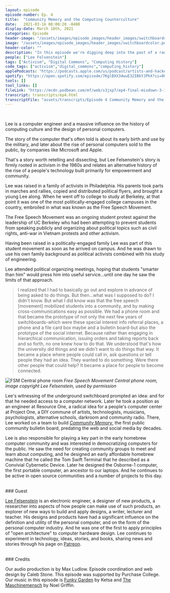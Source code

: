 ```yaml
---
layout: episode
episode-number: Ep. 4
title:  "Community Memory and the Computing Counterculture"
date:   2021-03-16 08:00:20 -0400
display-date: March 18th, 2021
categories: Episode
header-image: "/assets/images/episode_images/header_images/switchboardcolor.png"
image: "/assets/images/episode_images/header_images/switchboardcolor.png"
header-color: ""
description: "In this episode we're digging deep into the past of a radical history of personal computers, community networks and the rise of people's technology. Our guest is engineer Lee Felsenstein, who relates a story of activism and engineering."
people: ["Lee Felsenstein"]
tags: ["Activism", "Digital Commons", "Computing History"]
code_tags: ["activism","digital_commons","computing_history"]
applePodcasts: "https://podcasts.apple.com/us/podcast/artists-and-hackers/id1536778522?i=1000513531853"
spotify: "https://open.spotify.com/episode/7KglBXX34wuE32IBkYJPhX?si=009e1066553a4a41"
tools: []
tool_links: []
fileLink: "https://mcdn.podbean.com/mf/web/s3jxp7/ep4-final-mixdown-3-17-21.mp3"
transcript: transcripts/ep4.html
transcriptFile: "assets/transcripts/Episode 4 Community Memory and the Computing Counterculture.docx"
---
```


<br>

Lee is a computer engineer and a massive influence on the history of computing culture and the design of personal computers.



The story of the computer that's often told is about its early birth and use by the military, and later about the rise of personal computers sold to the public, by companies like Microsoft and Apple.



That's a story worth retelling and dissecting, but Lee Felsenstein's story is firmly rooted in activism in the 1960s and relates an alternative history of the rise of a people's technology built primarily for empowerment and community.



Lee was raised in a family of activists in Philadelphia. His parents took parts in marches and rallies, copied and distributed political flyers, and brought a young Lee along. When he went off to college to study at Berkeley, at that point it was one of the most politically-engaged college campuses in the country, embroiled in what was known as the Free Speech Movement.



The Free Speech Movement was an ongoing student protest against the leadership of UC Berkeley who had been attempting to prevent students from speaking publicly and organizing about political topics such as civil rights, anti-war in Vietnam protests and other activism.



Having been raised in a politically-engaged family Lee was part of this student movement as soon as he arrived on campus. And he was drawn to use his own family background as political activists combined with his study of engineering.



Lee attended political organizing meetings, hoping that students "smarter than him" would press him into useful service...until one day he saw the limits of that approach.



> I realized that I had to basically go out and explore in advance of being asked to do things. But then...what was I supposed to do? I didn't know. But what I did know was that the free speech [movement] mobilized students into a community, and by making cross-communications easy as possible. We had a phone room and that became the prototype of not only the next few years of switchboards-which were these special interest info referral places, a phone and a file card box maybe and a bulletin board-but also the prototype of the social internet. Because rather than engaging in hierarchical communication, issuing orders and taking reports back and so forth, no one knew how to do that. We understood that's how the university did things and we didn't want to do things that way. It became a place where people could call in, ask questions or tell people they had an idea. They wanted to do something. Were there other people that could help? It became a place for people to become connected.


![FSM Central phone room]({{site.baseurl}}/assets/images/central_phone_room.jpg)
*Free Speech Movement Central phone room, image copyright Lee Felsenstein, used by permission*  



Lee's witnessing of the underground switchboard prompted an idea: and for that he needed access to a computer network. Later he took a position as an engineer at Resource One, a radical idea for a people's computer center at Project One, a DIY commune of artists, technologists, musicians, psychologists, alternative schools, darkroom and community radio. There, Lee worked on a team to build *[Community Memory](https://en.wikipedia.org/wiki/Community_Memory)*, the first public community bulletin board, predating the web and social media by decades.



Lee is also responsible for playing a key part in the early homebrew computer community and was interested in democratizing computers for the public. He saw the need for creating community groups to meet and learn about computing, and he designed an early affordable homebrew machine that he called the Tom Swift Terminal that he described as a Convivial Cybernetic Device. Later he designed the Osborne-1 computer, the first portable computer, an ancestor to our laptops. And he continues to be active in open source communities and a number of projects to this day.

<br>
### Guest


<a href="http://www.leefelsenstein.com/" alt="Lee Felsenstein" class="nameTag">Lee Felsenstein</a> is an electronic engineer, a designer of new products, a researcher into aspects of how people can make use of such products, an explorer of new ways to build and apply designs, a writer, lecturer and teacher. His designs and products have had a significant influence on the definition and utility of the personal computer, and on the form of the personal computer industry. And he was one of the first to apply principles of "open architecture" to computer hardware design. Lee continues to experiment in technology, ideas, stories, and books, sharing news and stories through his page on [Patreon](https://www.patreon.com/lfelsenstein).


<br>
### Credits

Our audio production is by Max Ludlow. Episode coordination and web design by Caleb Stone. This episode was supported by Purchase College.
<br>
Our music in this episode is [Funky Garden](https://freemusicarchive.org/music/Ketsa/ascendance/funky-garden) by Ketsa and [The Maschinemensch](https://freemusicarchive.org/music/Noel_Griffin/Sentient_Life/Noel_Griffin_-_Sentient_Life_-_12_The_Maschinemensch) by Noel Griffin.
